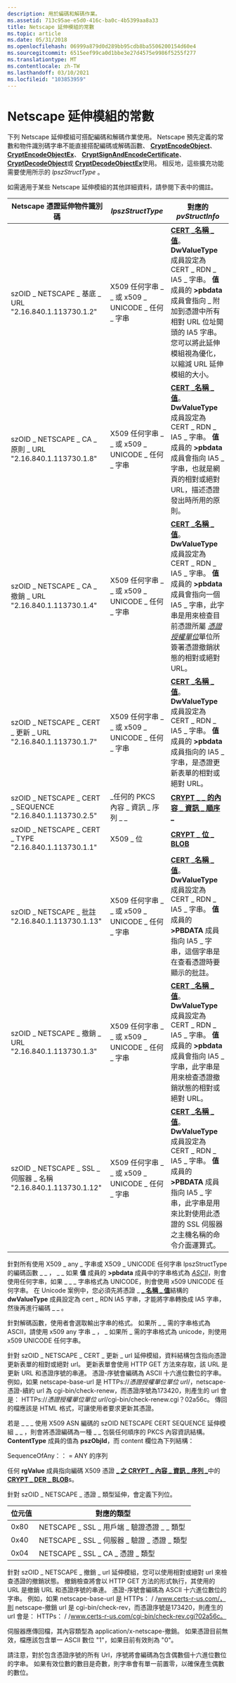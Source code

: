 ```yaml
---
description: 用於編碼和解碼作業。
ms.assetid: 713c95ae-e5d0-416c-ba0c-4b5399aa8a33
title: Netscape 延伸模組的常數
ms.topic: article
ms.date: 05/31/2018
ms.openlocfilehash: 06999a879d0d289bb95cdb8ba5506200154d60e4
ms.sourcegitcommit: 6515eef99ca0d1bbe3e27d4575e9986f5255f277
ms.translationtype: MT
ms.contentlocale: zh-TW
ms.lasthandoff: 03/10/2021
ms.locfileid: "103853959"
---
```

# <a name="constants-for-netscape-extensions"></a>Netscape 延伸模組的常數

下列 Netscape 延伸模組可搭配編碼和解碼作業使用。 Netscape 預先定義的常數和物件識別碼字串不能直接搭配編碼或解碼函數、 [**CryptEncodeObject**](/windows/win32/api/Wincrypt/nf-wincrypt-cryptencodeobject)、 [**CryptEncodeObjectEx**](/windows/win32/api/Wincrypt/nf-wincrypt-cryptencodeobjectex)、 [**CryptSignAndEncodeCertificate**](/windows/win32/api/Wincrypt/nf-wincrypt-cryptsignandencodecertificate)、 [**CryptDecodeObject**](/windows/win32/api/Wincrypt/nf-wincrypt-cryptdecodeobject)或 [**CryptDecodeObjectEx**](/windows/win32/api/Wincrypt/nf-wincrypt-cryptdecodeobjectex)使用。 相反地，這些擴充功能需要使用所示的 *lpszStructType* 。

如需適用于某些 Netscape 延伸模組的其他詳細資料，請參閱下表中的備註。



| Netscape 憑證延伸物件識別碼                      | *lpszStructType*                                           | 對應的 *pvStructInfo*                                                                                                                                                                                                                                                                                                                                                                                                                         |
|------------------------------------------------------------------------|------------------------------------------------------------|------------------------------------------------------------------------------------------------------------------------------------------------------------------------------------------------------------------------------------------------------------------------------------------------------------------------------------------------------------------------------------------------------------------------------------------------------|
| szOID \_ NETSCAPE \_ 基底 \_ URL "2.16.840.1.113730.1.2"<br/>           | X509 任何字串 \_ \_ 或 x509 \_ UNICODE \_ 任何 \_ 字串<br/> | [**CERT \_名稱 \_ 值**](/windows/win32/api/Wincrypt/ns-wincrypt-cert_name_value)。 **DwValueType** 成員設定為 CERT \_ RDN \_ IA5 \_ 字串。 **值** 成員的 **>pbdata** 成員會指向 \_ 附加到憑證中所有相對 URL 位址開頭的 IA5 字串。 您可以將此延伸模組視為優化，以縮減 URL 延伸模組的大小。                                                                                                       |
| szOID \_ NETSCAPE \_ CA \_ 原則 \_ URL "2.16.840.1.113730.1.8"<br/>     | X509 任何字串 \_ \_ 或 x509 \_ UNICODE \_ 任何 \_ 字串<br/> | [**CERT \_名稱 \_ 值**](/windows/win32/api/Wincrypt/ns-wincrypt-cert_name_value)。 **DwValueType** 成員設定為 CERT \_ RDN \_ IA5 \_ 字串。 **值** 成員的 **>pbdata** 成員會指向 IA5 \_ 字串，也就是網頁的相對或絕對 URL，描述憑證發出時所用的原則。                                                                                                                                                            |
| szOID \_ NETSCAPE \_ CA \_ 撤銷 \_ URL "2.16.840.1.113730.1.4"<br/> | X509 任何字串 \_ \_ 或 x509 \_ UNICODE \_ 任何 \_ 字串<br/> | [**CERT \_名稱 \_ 值**](/windows/win32/api/Wincrypt/ns-wincrypt-cert_name_value)。 **DwValueType** 成員設定為 CERT \_ RDN \_ IA5 \_ 字串。 **值** 成員的 **>pbdata** 成員會指向一個 IA5 \_ 字串，此字串是用來檢查目前憑證所屬 [*憑證授權單位*](../secgloss/c-gly.md)單位所簽署憑證撤銷狀態的相對或絕對 URL。 |
| szOID \_ NETSCAPE \_ CERT \_ 更新 \_ URL "2.16.840.1.113730.1.7"<br/>  | X509 任何字串 \_ \_ 或 x509 \_ UNICODE \_ 任何 \_ 字串<br/> | [**CERT \_名稱 \_ 值**](/windows/win32/api/Wincrypt/ns-wincrypt-cert_name_value)。 **DwValueType** 成員設定為 CERT \_ RDN \_ IA5 \_ 字串。 **值** 成員的 **>pbdata** 成員指向的 IA5 \_ 字串，是憑證更新表單的相對或絕對 URL。                                                                                                                                                                                                     |
| szOID \_ NETSCAPE \_ CERT \_ SEQUENCE "2.16.840.1.113730.2.5"<br/>      | \_任何的 PKCS 內容 \_ 資訊 \_ 序列 \_ \_                     | [**CRYPT \_ \_ 的內容 \_ 資訊 \_ 順序 \_**](/windows/win32/api/Wincrypt/ns-wincrypt-crypt_content_info_sequence_of_any)                                                                                                                                                                                                                                                                                                                                                                |
| szOID \_ NETSCAPE \_ CERT \_ TYPE "2.16.840.1.113730.1.1"<br/>          | X509 \_ 位                                                 | [**CRYPT \_ 位 \_ BLOB**](/windows/win32/api/Wincrypt/ns-wincrypt-crypt_bit_blob)                                                                                                                                                                                                                                                                                                                                                                                                           |
| szOID \_ NETSCAPE \_ 批註 "2.16.840.1.113730.1.13"<br/>            | X509 任何字串 \_ \_ 或 x509 \_ UNICODE \_ 任何 \_ 字串<br/> | [**CERT \_名稱 \_ 值**](/windows/win32/api/Wincrypt/ns-wincrypt-cert_name_value)。 **DwValueType** 成員設定為 CERT \_ RDN \_ IA5 \_ 字串。 **值** 成員的 **>PBDATA** 成員指向 IA5 \_ 字串，這個字串是在查看憑證時要顯示的批註。                                                                                                                                                                                                         |
| szOID \_ NETSCAPE \_ 撤銷 \_ URL "2.16.840.1.113730.1.3"<br/>     | X509 任何字串 \_ \_ 或 x509 \_ UNICODE \_ 任何 \_ 字串<br/> | [**CERT \_名稱 \_ 值**](/windows/win32/api/Wincrypt/ns-wincrypt-cert_name_value)。 **DwValueType** 成員設定為 CERT \_ RDN \_ IA5 \_ 字串。 **值** 成員的 **>pbdata** 成員會指向 IA5 \_ 字串，此字串是用來檢查憑證撤銷狀態的相對或絕對 URL。                                                                                                                                                                              |
| szOID \_ NETSCAPE \_ SSL \_ 伺服器 \_ 名稱 "2.16.840.1.113730.1.12"<br/>  | X509 任何字串 \_ \_ 或 x509 \_ UNICODE \_ 任何 \_ 字串<br/> | [**CERT \_名稱 \_ 值**](/windows/win32/api/Wincrypt/ns-wincrypt-cert_name_value)。 **DwValueType** 成員設定為 CERT \_ RDN \_ IA5 \_ 字串。 **值** 成員的 **>PBDATA** 成員指向 IA5 \_ 字串，此字串是用來比對使用此憑證的 SSL 伺服器之主機名稱的命令介面運算式。                                                                                                                                                                       |



 

針對所有使用 X509 \_ any \_ 字串或 X5O9 \_ UNICODE 任何字串 lpszStructType 的編碼函數 \_ \_ ，  \_ \_ 如果 **值** 成員的 **>pbdata** 成員中的字串格式為 [*ASCII*](../secgloss/a-gly.md)，則會使用任何字串，如果 \_ \_ \_ 字串格式為 UNICODE，則會使用 x509 UNICODE 任何字串。 在 Unicode 案例中，您必須先將憑證 \_ [**\_ 名稱 \_ 值**](/windows/win32/api/Wincrypt/ns-wincrypt-cert_name_value)結構的 **dwValueType** 成員設定為 cert \_ RDN IA5 字串，才能將字串轉換成 IA5 字串，然後再進行編碼 \_ \_ 。

針對解碼函數，使用者會選取輸出字串的格式。 如果所 \_ \_ 需的字串格式為 ASCII，請使用 x509 any 字串 \_ ， \_ 如果所 \_ 需的字串格式為 unicode，則使用 x509 UNICODE 任何字串。

針對 szOID \_ NETSCAPE \_ CERT \_ 更新 \_ url 延伸模組，資料結構包含指向憑證更新表單的相對或絕對 url。 更新表單會使用 HTTP GET 方法來存取，該 URL 是更新 URL 和憑證序號的串連。 憑證-序號會編碼為 ASCII 十六進位數位的字串。 例如，如果 netscape-base-url 是 HTTPs://*憑證授權單位單位 url*/，netscape-憑證-續約 url 為 cgi-bin/check-renew，而憑證序號為173420，則產生的 url 會是： HTTPs://*憑證授權單位單位 url*/cgi-bin/check-renew.cgi？02a56c。 傳回的檔應該是 HTML 格式，可讓使用者要求更新其憑證。

若是 \_ \_ \_ 使用 X509 ASN 編碼的 szOID NETSCAPE CERT SEQUENCE 延伸模組 \_ \_ ，則會將憑證編碼為一種 \_ \_ 包裝任何順序的 PKCS 內容資訊結構。 **ContentType** 成員的值為 **pszObjId**，而 content 欄位為下列結構：

SequenceOfAny：： = ANY 的序列

任何 **rgValue** 成員指向編碼 X509 憑證 [**\_ 之 CRYPT \_ 內容 \_ 資訊 \_ 序列 \_**](/windows/win32/api/Wincrypt/ns-wincrypt-crypt_content_info_sequence_of_any)中的 [**CRYPT \_ DER \_ BLOB**](/previous-versions/windows/desktop/legacy/aa381414(v=vs.85))s。

針對 szOID \_ NETSCAPE \_ 憑證 \_ 類型延伸，會定義下列位。



| 位元值 | 對應的類型                      |
|-----------|-----------------------------------------|
| 0x80      | NETSCAPE \_ SSL \_ 用戶端 \_ 驗證憑證 \_ \_ 類型 |
| 0x40      | NETSCAPE \_ SSL \_ 伺服器 \_ 驗證 \_ 憑證 \_ 類型 |
| 0x04      | NETSCAPE \_ SSL \_ CA \_ 憑證 \_ 類型           |



 

針對 szOID \_ NETSCAPE \_ 撤銷 \_ url 延伸模組，您可以使用相對或絕對 url 來檢查憑證的撤銷狀態。 撤銷檢查將會以 HTTP GET 方法的形式執行，其使用的 URL 是撤銷 URL 和憑證序號的串連。 憑證-序號會編碼為 ASCII 十六進位數位的字串。 例如，如果 netscape-base-url 是 HTTPs： \/ /www.certs-r-us.com/，則 netscape-撤銷 url 是 cgi-bin/check-rev，而憑證序號是173420，則產生的 url 會是： HTTPs： \/ /www.certs-r-us.com/cgi-bin/check-rev.cgi?02a56c。

伺服器應傳回檔，其內容類型為 application/x-netscape-撤銷。 如果憑證目前無效，檔應該包含單一 ASCII 數位 "1"，如果目前有效則為 "0"。

請注意，對於包含憑證序號的所有 Url，序號將會編碼為包含偶數個十六進位數位的字串。 如果有效位數的數目是奇數，則字串會有單一前置零，以確保產生偶數的數位。

 

 

